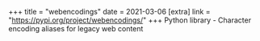 +++
title = "webencodings"
date = 2021-03-06
[extra]
link = "https://pypi.org/project/webencodings/"
+++
Python library - Character encoding aliases for legacy web content

